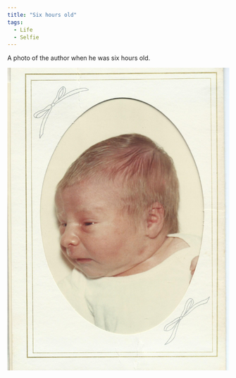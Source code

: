 ```yaml
---
title: "Six hours old"
tags:
  - Life
  - Selfie
---
```


A photo of the author when he was six hours old.

![A photo of a baby in a card taken about six hours after birth.](/assets/images/1974/1974-04-14-six-hours-old.jpg)

